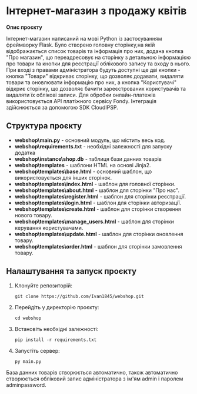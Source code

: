 # Інтернет-магазин з продажу квітів
**Опис проєкту**

Інтернет-магазин написаний на мові Python із застосуванням фреймворку Flask.
Було створено головну сторінку,на якій відображається список товарів 
та інформація про них, додана кнопка "Про магазин", що переадресовує на сторінку з детальною інформацією про товари
та кнопки для реєстрації облікового запису та входу в нього. При вході з правами адміністратора
будуть доступні ще дві кнопки - кнопка "Товари" відкриває сторінку, що дозволяє додавати, видаляти товари
та оновлювати інформацію про них, а кнопка "Користувачі" відкриє сторінку, що дозволяє бачити зареєстрованих
користувачів та видаляти їх облікові записи. Для обробки онлайн-платежів використовується API платіжного сервісу 
Fondy. Інтеграція здійснюється за допомогою SDK CloudIPSP.


## Структура проєкту

 - **webshop\main.py** - основний модуль, що містить весь код.
 - **webshop\requirements.txt** - необхідні залежності для запуску додатка
 - **webshop\instance\shop.db** - таблиця бази данних товарів
 - **webshop\templates** - шаблони HTML на основі Jinja2.
 - **webshop\templates\base.html** -  основний шаблон, що використовується для інших сторінок.
 - **webshop\templates\index.html** - шаблон для головної сторінки.
 - **webshop\templates\about.html** - шаблон для сторінки "Про нас".
 - **webshop\templates\register.html** - шаблон для сторінки реєстрації.
 - **webshop\templates\login.html** - шаблон для сторінки авторизації.
 - **webshop\templates\create.html** - шаблон для сторінки створення нового товару.
 - **webshop\templates\manage_users.html** - шаблон для сторінки керування користувачами.
 - **webshop\templates\update.html** - шаблон для сторінки оновлення товару.
 - **webshop\templates\order.html** - шаблон для сторінки замовлення товару.



## Налаштування та запуск проєкту
1. Клонуйте репозиторій:
    ```
    git clone https://github.com/Ivan1845/webshop.git
    ```

2. Перейдіть у директорію проєкту:
    ```
    cd webshop
    ```

3. Встановіть необхідні залежності:
    ```
    pip install -r requirements.txt
    ```

4. Запустіть сервер:
    ```
    py main.py
    ```
База данних товарів створюється автоматично, також автоматично створюється
обліковий запис адміністратора з ім'ям admin і паролем adminpassword.